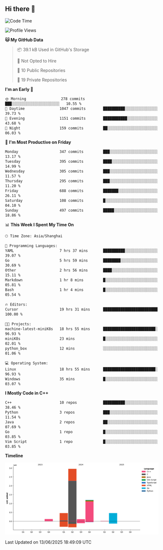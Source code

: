 ## Hi there 👋

<!--  ![Top Langs](https://github-readme-stats.vercel.app/api/top-langs/?username=ScottZhang812) -->

<!--START_SECTION:waka-->
![Code Time](http://img.shields.io/badge/Code%20Time-98%20hrs%2050%20mins-blue)

![Profile Views](http://img.shields.io/badge/Profile%20Views-0-blue)

**🐱 My GitHub Data** 

> 📦 39.1 kB Used in GitHub's Storage 
 > 
> 🚫 Not Opted to Hire
 > 
> 📜 10 Public Repositories 
 > 
> 🔑 19 Private Repositories 
 > 
**I'm an Early 🐤** 

```text
🌞 Morning                278 commits         ███░░░░░░░░░░░░░░░░░░░░░░   10.55 % 
🌆 Daytime                1047 commits        ██████████░░░░░░░░░░░░░░░   39.73 % 
🌃 Evening                1151 commits        ███████████░░░░░░░░░░░░░░   43.68 % 
🌙 Night                  159 commits         ██░░░░░░░░░░░░░░░░░░░░░░░   06.03 % 
```
📅 **I'm Most Productive on Friday** 

```text
Monday                   347 commits         ███░░░░░░░░░░░░░░░░░░░░░░   13.17 % 
Tuesday                  395 commits         ████░░░░░░░░░░░░░░░░░░░░░   14.99 % 
Wednesday                305 commits         ███░░░░░░░░░░░░░░░░░░░░░░   11.57 % 
Thursday                 295 commits         ███░░░░░░░░░░░░░░░░░░░░░░   11.20 % 
Friday                   688 commits         ███████░░░░░░░░░░░░░░░░░░   26.11 % 
Saturday                 108 commits         █░░░░░░░░░░░░░░░░░░░░░░░░   04.10 % 
Sunday                   497 commits         █████░░░░░░░░░░░░░░░░░░░░   18.86 % 
```


📊 **This Week I Spent My Time On** 

```text
🕑︎ Time Zone: Asia/Shanghai

💬 Programming Languages: 
YAML                     7 hrs 37 mins       ██████████░░░░░░░░░░░░░░░   39.07 % 
Go                       5 hrs 59 mins       ████████░░░░░░░░░░░░░░░░░   30.69 % 
Other                    2 hrs 56 mins       ████░░░░░░░░░░░░░░░░░░░░░   15.11 % 
Markdown                 1 hr 8 mins         █░░░░░░░░░░░░░░░░░░░░░░░░   05.81 % 
Bash                     1 hr 4 mins         █░░░░░░░░░░░░░░░░░░░░░░░░   05.54 % 

🔥 Editors: 
Cursor                   19 hrs 31 mins      █████████████████████████   100.00 % 

🐱‍💻 Projects: 
machine-latest-miniK8s   18 hrs 55 mins      ████████████████████████░   96.93 % 
miniK8s                  23 mins             █░░░░░░░░░░░░░░░░░░░░░░░░   02.01 % 
python_box               12 mins             ░░░░░░░░░░░░░░░░░░░░░░░░░   01.06 % 

💻 Operating System: 
Linux                    18 hrs 55 mins      ████████████████████████░   96.93 % 
Windows                  35 mins             █░░░░░░░░░░░░░░░░░░░░░░░░   03.07 % 
```

**I Mostly Code in C++** 

```text
C++                      10 repos            ██████████░░░░░░░░░░░░░░░   38.46 % 
Python                   3 repos             ███░░░░░░░░░░░░░░░░░░░░░░   11.54 % 
Java                     2 repos             ██░░░░░░░░░░░░░░░░░░░░░░░   07.69 % 
Go                       1 repo              █░░░░░░░░░░░░░░░░░░░░░░░░   03.85 % 
Vim Script               1 repo              █░░░░░░░░░░░░░░░░░░░░░░░░   03.85 % 
```



**Timeline**

![Lines of Code chart](https://raw.githubusercontent.com/ScottZhang812/ScottZhang812/main/assets/bar_graph.png)


 Last Updated on 13/06/2025 18:49:09 UTC
<!--END_SECTION:waka-->


<!--
**ScottZhang812/ScottZhang812** is a ✨ _special_ ✨ repository because its `README.md` (this file) appears on your GitHub profile.

Here are some ideas to get you started:

- 🔭 I’m currently working on ...
- 🌱 I’m currently learning ...
- 👯 I’m looking to collaborate on ...
- 🤔 I’m looking for help with ...
- 💬 Ask me about ...
- 📫 How to reach me: ...
- 😄 Pronouns: ...
- ⚡ Fun fact: ...
-->

